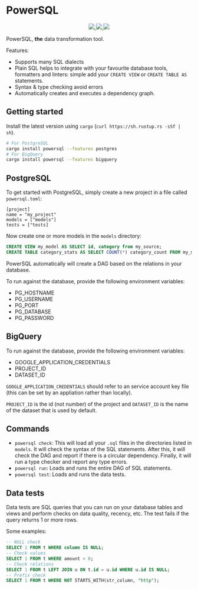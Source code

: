 # PowerSQL


<div align="center">
<a href="https://github.com/Dandandan/PowerSQL/actions?query=branch%3Amaster+workflow%3ATests">
<img src="https://github.com/Dandandan/PowerSQL/workflows/Tests/badge.svg?branch=master"/>
</a>
<a href="https://crates.io/crates/powersql">
<img src="https://img.shields.io/crates/v/powersql.svg" />
</a>
<a href="https://gitter.im/PowerSQL/community">
<img src="https://badges.gitter.im/PowerSQL/community.svg" />
</a>
</div>

PowerSQL, **the** data transformation tool.

Features:

* Supports many SQL dialects
* Plain SQL helps to integrate with your favourite database tools, formatters and linters: simple add your `CREATE VIEW`  or `CREATE TABLE AS` statements.
* Syntax & type checking avoid errors
* Automatically creates and executes a dependency graph.


## Getting started

Install the latest version using `cargo` (`curl https://sh.rustup.rs -sSf | sh`).

```bash
# For PostgreSQL
cargo install powersql --features postgres
# For BigQuery
cargo install powersql --features bigquery
```

## PostgreSQL

To get started with PostgreSQL, simply create a new project in a file called `powersql.toml`:

```
[project]
name = "my_project"
models = ["models"]
tests = ["tests]
```

Now create one or more models in the `models` directory:

```sql
CREATE VIEW my_model AS SELECT id, category from my_source;
CREATE TABLE category_stats AS SELECT COUNT(*) category_count FROM my_model GROUP BY category;
```

PowerSQL automatically will create a DAG based on the relations in your database.

To run against the database, provide the following environment variables:

- PG_HOSTNAME
- PG_USERNAME
- PG_PORT
- PG_DATABASE
- PG_PASSWORD

## BigQuery

To run against the database, provide the following environment variables:

- GOOGLE_APPLICATION_CREDENTIALS
- PROJECT_ID
- DATASET_ID

`GOOGLE_APPLICATION_CREDENTIALS` should refer to an service account key file (this can be set by an appliation rather than locally).

`PROJECT_ID` is the id (not number) of the project and `DATASET_ID` is the name of the dataset that is used by default.

## Commands

- `powersql check`: This will load all your `.sql` files in the directories listed in `models`. It will check the syntax of the SQL statements. After this, it will check the DAG and report if there is a circular dependency. Finally, it will run a type checker and report any type errors.
- `powersql run`: Loads and runs the entire DAG of SQL statements.
- `powersql test`: Loads and runs the data tests.

## Data tests

Data tests are SQL queries that you can run on your database tables and views and perform checks on data quality, recency, etc.
The test fails if the query returns 1 or more rows.

Some examples:
```sql
-- NULL check
SELECT 1 FROM t WHERE column IS NULL;
-- Check values
SELECT 1 FROM t WHERE amount < 0;
-- Check relations
SELECT 1 FROM t LEFT JOIN u ON t.id = u.id WHERE u.id IS NULL;
-- Prefix check
SELECT 1 FROM t WHERE NOT STARTS_WITH(str_column, "http");

```
